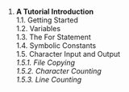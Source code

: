
1. **A Tutorial Introduction**<br>
1.1. Getting Started<br>
1.2. Variables<br>
1.3. The For Statement<br>
1.4. Symbolic Constants<br>
1.5. Character Input and Output<br>
_1.5.1. File Copying_<br>
_1.5.2. Character Counting_<br>
_1.5.3. Line Counting_<br>
